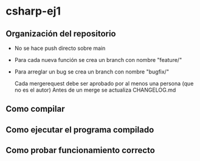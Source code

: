 # csharp-ej1

## Organización del repositorio
- No se hace push directo sobre main
- Para cada nueva función se crea un branch con nombre "feature/<funcion>"
- Para arreglar un bug se crea un branch con nombre "bugfix/<bug>"

  Cada mergerequest debe ser aprobado por al menos una persona (que no es el autor)
  Antes de un merge se actualiza CHANGELOG.md
  
## Como compilar
  
## Como ejecutar el programa compilado
  
## Como probar funcionamiento correcto
  
  
